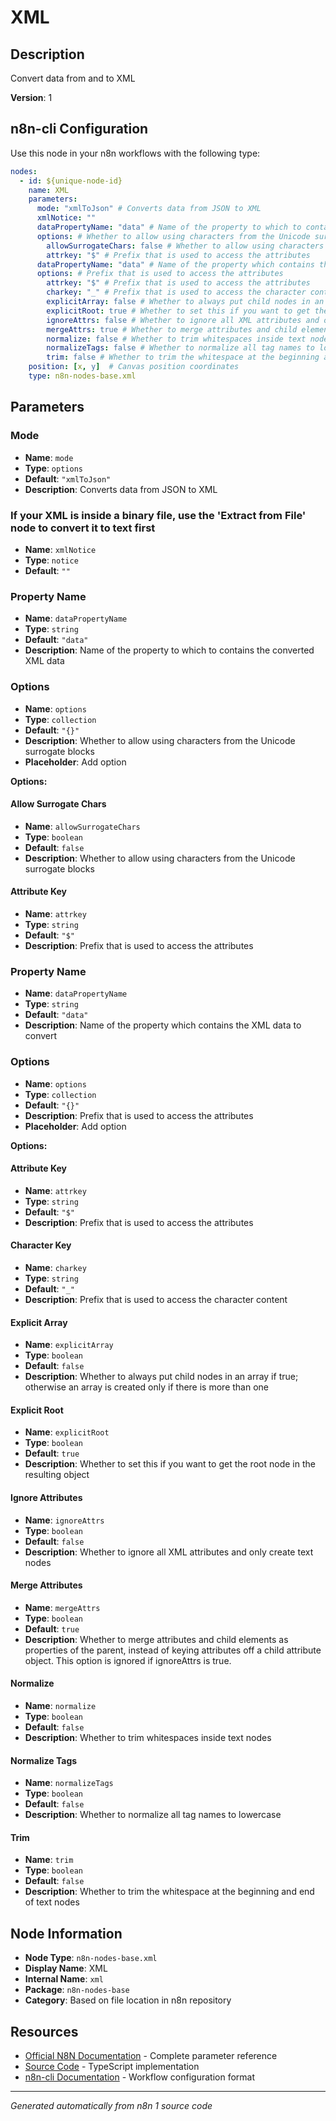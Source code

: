 # XML

## Description

Convert data from and to XML

**Version**: 1

## n8n-cli Configuration

Use this node in your n8n workflows with the following type:

```yaml
nodes:
  - id: ${unique-node-id}
    name: XML
    parameters:
      mode: "xmlToJson" # Converts data from JSON to XML
      xmlNotice: ""
      dataPropertyName: "data" # Name of the property to which to contains the converted XML data
      options: # Whether to allow using characters from the Unicode surrogate blocks
        allowSurrogateChars: false # Whether to allow using characters from the Unicode surrogate blocks
        attrkey: "$" # Prefix that is used to access the attributes
      dataPropertyName: "data" # Name of the property which contains the XML data to convert
      options: # Prefix that is used to access the attributes
        attrkey: "$" # Prefix that is used to access the attributes
        charkey: "_" # Prefix that is used to access the character content
        explicitArray: false # Whether to always put child nodes in an array if true; otherwise an array is created only if there is more than one
        explicitRoot: true # Whether to set this if you want to get the root node in the resulting object
        ignoreAttrs: false # Whether to ignore all XML attributes and only create text nodes
        mergeAttrs: true # Whether to merge attributes and child elements as properties of the parent, instead of keying attributes off a child attribute object. This option is ignored if ignoreAttrs is true.
        normalize: false # Whether to trim whitespaces inside text nodes
        normalizeTags: false # Whether to normalize all tag names to lowercase
        trim: false # Whether to trim the whitespace at the beginning and end of text nodes
    position: [x, y]  # Canvas position coordinates
    type: n8n-nodes-base.xml
```

## Parameters

### Mode

- **Name**: `mode`
- **Type**: `options`
- **Default**: `"xmlToJson"`
- **Description**: Converts data from JSON to XML

### If your XML is inside a binary file, use the 'Extract from File' node to convert it to text first

- **Name**: `xmlNotice`
- **Type**: `notice`
- **Default**: `""`

### Property Name

- **Name**: `dataPropertyName`
- **Type**: `string`
- **Default**: `"data"`
- **Description**: Name of the property to which to contains the converted XML data

### Options

- **Name**: `options`
- **Type**: `collection`
- **Default**: `"{}"`
- **Description**: Whether to allow using characters from the Unicode surrogate blocks
- **Placeholder**: Add option

**Options:**

#### Allow Surrogate Chars
- **Name**: `allowSurrogateChars`
- **Type**: `boolean`
- **Default**: `false`
- **Description**: Whether to allow using characters from the Unicode surrogate blocks

#### Attribute Key
- **Name**: `attrkey`
- **Type**: `string`
- **Default**: `"$"`
- **Description**: Prefix that is used to access the attributes


### Property Name

- **Name**: `dataPropertyName`
- **Type**: `string`
- **Default**: `"data"`
- **Description**: Name of the property which contains the XML data to convert

### Options

- **Name**: `options`
- **Type**: `collection`
- **Default**: `"{}"`
- **Description**: Prefix that is used to access the attributes
- **Placeholder**: Add option

**Options:**

#### Attribute Key
- **Name**: `attrkey`
- **Type**: `string`
- **Default**: `"$"`
- **Description**: Prefix that is used to access the attributes

#### Character Key
- **Name**: `charkey`
- **Type**: `string`
- **Default**: `"_"`
- **Description**: Prefix that is used to access the character content

#### Explicit Array
- **Name**: `explicitArray`
- **Type**: `boolean`
- **Default**: `false`
- **Description**: Whether to always put child nodes in an array if true; otherwise an array is created only if there is more than one

#### Explicit Root
- **Name**: `explicitRoot`
- **Type**: `boolean`
- **Default**: `true`
- **Description**: Whether to set this if you want to get the root node in the resulting object

#### Ignore Attributes
- **Name**: `ignoreAttrs`
- **Type**: `boolean`
- **Default**: `false`
- **Description**: Whether to ignore all XML attributes and only create text nodes

#### Merge Attributes
- **Name**: `mergeAttrs`
- **Type**: `boolean`
- **Default**: `true`
- **Description**: Whether to merge attributes and child elements as properties of the parent, instead of keying attributes off a child attribute object. This option is ignored if ignoreAttrs is true.

#### Normalize
- **Name**: `normalize`
- **Type**: `boolean`
- **Default**: `false`
- **Description**: Whether to trim whitespaces inside text nodes

#### Normalize Tags
- **Name**: `normalizeTags`
- **Type**: `boolean`
- **Default**: `false`
- **Description**: Whether to normalize all tag names to lowercase

#### Trim
- **Name**: `trim`
- **Type**: `boolean`
- **Default**: `false`
- **Description**: Whether to trim the whitespace at the beginning and end of text nodes



## Node Information

- **Node Type**: `n8n-nodes-base.xml`
- **Display Name**: XML
- **Internal Name**: `xml`
- **Package**: `n8n-nodes-base`
- **Category**: Based on file location in n8n repository

## Resources

- [Official N8N Documentation](https://docs.n8n.io/integrations/builtin/core-nodes/n8n-nodes-base.xml/) - Complete parameter reference
- [Source Code](https://github.com/n8n-io/n8n/blob/master/packages/nodes-base/nodes/Xml/Xml.node.ts) - TypeScript implementation
- [n8n-cli Documentation](https://github.com/edenreich/n8n-cli) - Workflow configuration format

---
*Generated automatically from n8n 1 source code*

